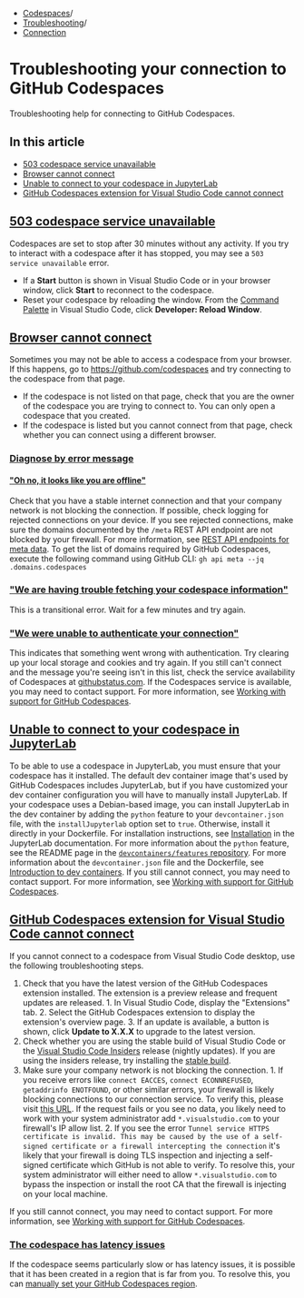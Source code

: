   * [Codespaces](https://docs.github.com/en/codespaces "Codespaces")/
  * [Troubleshooting](https://docs.github.com/en/codespaces/troubleshooting "Troubleshooting")/
  * [Connection](https://docs.github.com/en/codespaces/troubleshooting/troubleshooting-your-connection-to-github-codespaces "Connection")


# Troubleshooting your connection to GitHub Codespaces
Troubleshooting help for connecting to GitHub Codespaces.
## In this article
  * [503 codespace service unavailable](https://docs.github.com/en/codespaces/troubleshooting/troubleshooting-your-connection-to-github-codespaces#503-codespace-service-unavailable)
  * [Browser cannot connect](https://docs.github.com/en/codespaces/troubleshooting/troubleshooting-your-connection-to-github-codespaces#browser-cannot-connect)
  * [Unable to connect to your codespace in JupyterLab](https://docs.github.com/en/codespaces/troubleshooting/troubleshooting-your-connection-to-github-codespaces#unable-to-connect-to-your-codespace-in-jupyterlab)
  * [GitHub Codespaces extension for Visual Studio Code cannot connect](https://docs.github.com/en/codespaces/troubleshooting/troubleshooting-your-connection-to-github-codespaces#github-codespaces-extension-for-visual-studio-code-cannot-connect)


## [503 codespace service unavailable](https://docs.github.com/en/codespaces/troubleshooting/troubleshooting-your-connection-to-github-codespaces#503-codespace-service-unavailable)
Codespaces are set to stop after 30 minutes without any activity. If you try to interact with a codespace after it has stopped, you may see a `503 service unavailable` error.
  * If a **Start** button is shown in Visual Studio Code or in your browser window, click **Start** to reconnect to the codespace.
  * Reset your codespace by reloading the window. From the [Command Palette](https://docs.github.com/en/codespaces/reference/using-the-vs-code-command-palette-in-codespaces#accessing-the-command-palette) in Visual Studio Code, click **Developer: Reload Window**.


## [Browser cannot connect](https://docs.github.com/en/codespaces/troubleshooting/troubleshooting-your-connection-to-github-codespaces#browser-cannot-connect)
Sometimes you may not be able to access a codespace from your browser. If this happens, go to <https://github.com/codespaces> and try connecting to the codespace from that page.
  * If the codespace is not listed on that page, check that you are the owner of the codespace you are trying to connect to. You can only open a codespace that you created.
  * If the codespace is listed but you cannot connect from that page, check whether you can connect using a different browser.


### [Diagnose by error message](https://docs.github.com/en/codespaces/troubleshooting/troubleshooting-your-connection-to-github-codespaces#diagnose-by-error-message)
#### ["Oh no, it looks like you are offline"](https://docs.github.com/en/codespaces/troubleshooting/troubleshooting-your-connection-to-github-codespaces#oh-no-it-looks-like-you-are-offline)
Check that you have a stable internet connection and that your company network is not blocking the connection. If possible, check logging for rejected connections on your device.
If you see rejected connections, make sure the domains documented by the `/meta` REST API endpoint are not blocked by your firewall. For more information, see [REST API endpoints for meta data](https://docs.github.com/en/rest/meta/meta#get-github-meta-information).
To get the list of domains required by GitHub Codespaces, execute the following command using GitHub CLI:
`gh api meta --jq .domains.codespaces`
### ["We are having trouble fetching your codespace information"](https://docs.github.com/en/codespaces/troubleshooting/troubleshooting-your-connection-to-github-codespaces#we-are-having-trouble-fetching-your-codespace-information)
This is a transitional error. Wait for a few minutes and try again.
### ["We were unable to authenticate your connection"](https://docs.github.com/en/codespaces/troubleshooting/troubleshooting-your-connection-to-github-codespaces#we-were-unable-to-authenticate-your-connection)
This indicates that something went wrong with authentication. Try clearing up your local storage and cookies and try again.
If you still can't connect and the message you're seeing isn't in this list, check the service availability of Codespaces at [githubstatus.com](https://www.githubstatus.com/). If the Codespaces service is available, you may need to contact support. For more information, see [Working with support for GitHub Codespaces](https://docs.github.com/en/codespaces/troubleshooting/working-with-support-for-github-codespaces).
## [Unable to connect to your codespace in JupyterLab](https://docs.github.com/en/codespaces/troubleshooting/troubleshooting-your-connection-to-github-codespaces#unable-to-connect-to-your-codespace-in-jupyterlab)
To be able to use a codespace in JupyterLab, you must ensure that your codespace has it installed. The default dev container image that's used by GitHub Codespaces includes JupyterLab, but if you have customized your dev container configuration you will have to manually install JupyterLab.
If your codespace uses a Debian-based image, you can install JupyterLab in the dev container by adding the `python` feature to your `devcontainer.json` file, with the `installJupyterlab` option set to `true`. Otherwise, install it directly in your Dockerfile. For installation instructions, see [Installation](https://jupyterlab.readthedocs.io/en/stable/getting_started/installation.html) in the JupyterLab documentation.
For more information about the `python` feature, see the README page in the [`devcontainers/features` repository](https://github.com/devcontainers/features/tree/main/src/python). For more information about the `devcontainer.json` file and the Dockerfile, see [Introduction to dev containers](https://docs.github.com/en/codespaces/setting-up-your-project-for-codespaces/adding-a-dev-container-configuration/introduction-to-dev-containers#devcontainerjson).
If you still cannot connect, you may need to contact support. For more information, see [Working with support for GitHub Codespaces](https://docs.github.com/en/codespaces/troubleshooting/working-with-support-for-github-codespaces).
## [GitHub Codespaces extension for Visual Studio Code cannot connect](https://docs.github.com/en/codespaces/troubleshooting/troubleshooting-your-connection-to-github-codespaces#github-codespaces-extension-for-visual-studio-code-cannot-connect)
If you cannot connect to a codespace from Visual Studio Code desktop, use the following troubleshooting steps.
  1. Check that you have the latest version of the GitHub Codespaces extension installed. The extension is a preview release and frequent updates are released. 
    1. In Visual Studio Code, display the "Extensions" tab.
    2. Select the GitHub Codespaces extension to display the extension's overview page.
    3. If an update is available, a button is shown, click **Update to X.X.X** to upgrade to the latest version.
  2. Check whether you are using the stable build of Visual Studio Code or the [Visual Studio Code Insiders](https://code.visualstudio.com/insiders/) release (nightly updates). If you are using the insiders release, try installing the [stable build](https://code.visualstudio.com/).
  3. Make sure your company network is not blocking the connection. 
    1. If you receive errors like `connect EACCES`, `connect ECONNREFUSED`, `getaddrinfo ENOTFOUND`, or other similar errors, your firewall is likely blocking connections to our connection service. To verify this, please visit [this URL](https://global.rel.tunnels.api.visualstudio.com/api/version). If the request fails or you see no data, you likely need to work with your system administrator add `*.visualstudio.com` to your firewall's IP allow list.
    2. If you see the error `Tunnel service HTTPS certificate is invalid. This may be caused by the use of a self-signed certificate or a firewall intercepting the connection` it's likely that your firewall is doing TLS inspection and injecting a self-signed certificate which GitHub is not able to verify. To resolve this, your system administrator will either need to allow `*.visualstudio.com` to bypass the inspection or install the root CA that the firewall is injecting on your local machine.


If you still cannot connect, you may need to contact support. For more information, see [Working with support for GitHub Codespaces](https://docs.github.com/en/codespaces/troubleshooting/working-with-support-for-github-codespaces).
### [The codespace has latency issues](https://docs.github.com/en/codespaces/troubleshooting/troubleshooting-your-connection-to-github-codespaces#the-codespace-has-latency-issues)
If the codespace seems particularly slow or has latency issues, it is possible that it has been created in a region that is far from you. To resolve this, you can [manually set your GitHub Codespaces region](https://docs.github.com/en/codespaces/setting-your-user-preferences/setting-your-default-region-for-github-codespaces).
